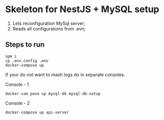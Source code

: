 # Skeleton for NestJS + MySQL setup

1. Lets reconfiguration MySql server;
2. Reads all configurations from .evn;

## Steps to run
```
npm i 
cp .env.config .env
docker-compose up
```

If your do not want to mash logs do in separate consoles.

Console - 1
```
docker-com pose up mysql-db mysql-db-setup
```

Console - 2
```
docker-compose up api-server
```